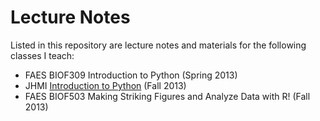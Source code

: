 Lecture Notes
=============

Listed in this repository are lecture notes and materials for the following classes I teach:

- FAES BIOF309 Introduction to Python (Spring 2013) 
- JHMI [Introduction to Python](http://genomics.jhu.edu/modules.html#python) (Fall 2013)
- FAES BIOF503 Making Striking Figures and Analyze Data with R! (Fall 2013)

